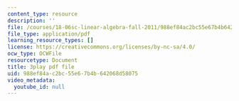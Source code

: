 ```yaml
---
content_type: resource
description: ''
file: /courses/18-06sc-linear-algebra-fall-2011/988ef84ac2bc55e67b4b642068d58075_QNpj-gOXW9M.pdf
file_type: application/pdf
learning_resource_types: []
license: https://creativecommons.org/licenses/by-nc-sa/4.0/
ocw_type: OCWFile
resourcetype: Document
title: 3play pdf file
uid: 988ef84a-c2bc-55e6-7b4b-642068d58075
video_metadata:
  youtube_id: null
---
```

